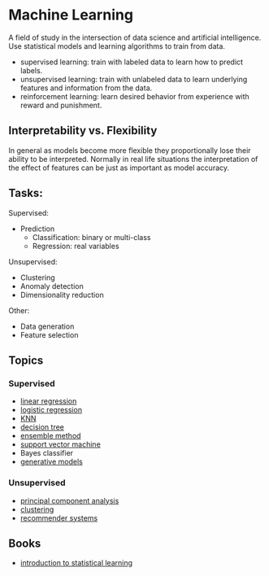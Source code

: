 # Machine Learning

A field of study in the intersection of data science and artificial
intelligence. Use statistical models and learning algorithms to train from data.

- supervised learning: train with labeled data to learn how to predict
  labels.
- unsupervised learning: train with unlabeled data to learn underlying features
  and information from the data.
- reinforcement learning: learn desired behavior from experience with reward and
  punishment.

## Interpretability vs. Flexibility

In general as models become more flexible they proportionally lose their
ability to be interpreted. Normally in real life situations the interpretation
of the effect of features can be just as important as model accuracy.

## Tasks:

Supervised:

- Prediction
  - Classification: binary or multi-class
  - Regression: real variables

Unsupervised:

- Clustering
- Anomaly detection
- Dimensionality reduction

Other:

- Data generation
- Feature selection

## Topics

### Supervised

- [linear regression](./linear-regression.md)
- [logistic regression](./logistic-regression.md)
- [KNN](./knn.md)
- [decision tree](./decision-tree.md)
- [ensemble method](./ensemble.md)
- [support vector machine](./svm.md)
- Bayes classifier
- [generative models](./generative-models.md)

### Unsupervised

- [principal component analysis](./pca.md)
- [clustering](./clustering.md)
- [recommender systems](./recommender.md)

## Books

- [introduction to statistical learning](https://www.statlearning.com/)
